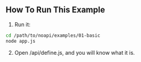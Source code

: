 
## How To Run This Example

1. Run it:
```sh
cd /path/to/noapi/examples/01-basic
node app.js
```



2. Open /api/define.js, and you will know what it is.
